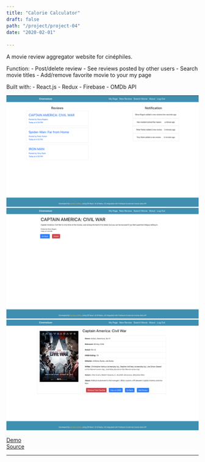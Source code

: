 ```yaml
---
title: "Calorie Calculator"
draft: false
path: "/project/project-04"
date: "2020-02-01"

---
```

A movie review aggregator website for cinéphiles.

Function:
    - Post/delete review
    - See reviews posted by other users
    - Search movie titles
    - Add/remove favorite movie to your my page

Built with:
    - React.js
    - Redux
    - Firebase
    - OMDb API

![](./image/project05-01.png)
![](./image/project05-02.png)
![](./image/project05-03.png)

<a href="https://sumi0820.github.io/cinemaison/" target="_blank">Demo</a>  
<a href="https://github.com/sumi0820/cinemaison" target="_blank">Source</a>


---
